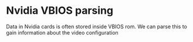 # Nvidia VBIOS parsing

Data in Nvidia cards is often stored inside VBIOS rom. We can parse this to gain information about the video configuration
